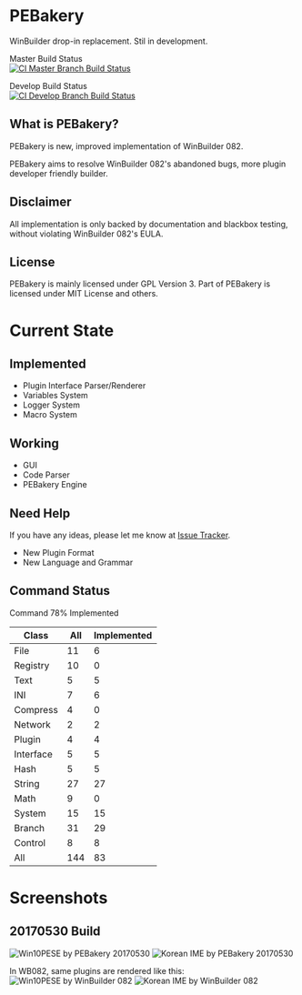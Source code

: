 # PEBakery
WinBuilder drop-in replacement. Stil in development.

Master Build Status  
[![CI Master Branch Build Status](https://ci.appveyor.com/api/projects/status/j3p0v26j7nky0bvu/branch/master?svg=true)](https://ci.appveyor.com/project/ied206/pebakery/branch/master)

Develop Build Status  
[![CI Develop Branch Build Status](https://ci.appveyor.com/api/projects/status/j3p0v26j7nky0bvu/branch/develop?svg=true)](https://ci.appveyor.com/project/ied206/pebakery/branch/develop)
 
## What is PEBakery?
PEBakery is new, improved implementation of WinBuilder 082.

PEBakery aims to resolve WinBuilder 082's abandoned bugs, more plugin developer friendly builder.

## Disclaimer
All implementation is only backed by documentation and blackbox testing, without violating WinBuilder 082's EULA.

## License
PEBakery is mainly licensed under GPL Version 3.
Part of PEBakery is licensed under MIT License and others.

# Current State
## Implemented
- Plugin Interface Parser/Renderer
- Variables System
- Logger System
- Macro System

## Working
- GUI
- Code Parser
- PEBakery Engine

## Need Help
If you have any ideas, please let me know at [Issue Tracker](https://github.com/ied206/PEBakery/issues).
- New Plugin Format
- New Language and Grammar

## Command Status
Command 78% Implemented

|   Class   | All | Implemented |
|-----------|-----|-------------|
| File      | 11  | 6   |
| Registry  | 10  | 0   |
| Text      | 5   | 5   |
| INI       | 7   | 6   |
| Compress  | 4   | 0   |
| Network   | 2   | 2   |
| Plugin    | 4   | 4   |
| Interface | 5   | 5   |
| Hash      | 5   | 5   |
| String    | 27  | 27  |
| Math      | 9   | 0   |
| System    | 15  | 15  |
| Branch    | 31  | 29  |
| Control   | 8   | 8   |
| All       | 144 | 83  |

# Screenshots
## 20170530 Build
![Win10PESE by PEBakery 20170530](https://raw.githubusercontent.com/ied206/PEBakery/master/Image/PEBakery.png)
![Korean IME by PEBakery 20170530](https://raw.githubusercontent.com/ied206/PEBakery/master/Image/PEBakery-Korean_IME.png)

In WB082, same plugins are rendered like this:
![Win10PESE by WinBuilder 082](https://raw.githubusercontent.com/ied206/PEBakery/master/Image/WB082.png)
![Korean IME by WinBuilder 082](https://raw.githubusercontent.com/ied206/PEBakery/master/Image/WB082-Korean_IME.png)

